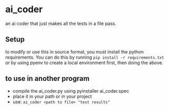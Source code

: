 # ai_coder
an ai coder that just makes all the tests in a file pass.

## Setup
to modify or use this in source format, you must install the python requirements. You can do this by running `pip install -r requirements.txt`
or by using pyenv to create a local environment first, then doing the above.

## to use in another program
- compile the ai_coder.py using pyinstaller ai_coder.spec
- place it in your path or in your project
- use: ```ai_coder <path to file> "test results"```

